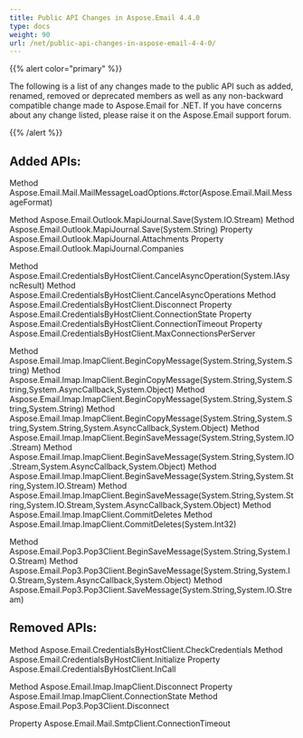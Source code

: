 ```yaml
---
title: Public API Changes in Aspose.Email 4.4.0
type: docs
weight: 90
url: /net/public-api-changes-in-aspose-email-4-4-0/
---
```



{{% alert color="primary" %}} 

The following is a list of any changes made to the public API such as added, renamed, removed or deprecated members as well as any non-backward compatible change made to Aspose.Email for .NET. If you have concerns about any change listed, please raise it on the Aspose.Email support forum.

{{% /alert %}} 
## **Added APIs:**
Method Aspose.Email.Mail.MailMessageLoadOptions.#ctor(Aspose.Email.Mail.MessageFormat)

Method Aspose.Email.Outlook.MapiJournal.Save(System.IO.Stream)
Method Aspose.Email.Outlook.MapiJournal.Save(System.String)
Property Aspose.Email.Outlook.MapiJournal.Attachments
Property Aspose.Email.Outlook.MapiJournal.Companies

Method Aspose.Email.CredentialsByHostClient.CancelAsyncOperation(System.IAsyncResult)
Method Aspose.Email.CredentialsByHostClient.CancelAsyncOperations
Method Aspose.Email.CredentialsByHostClient.Disconnect
Property Aspose.Email.CredentialsByHostClient.ConnectionState
Property Aspose.Email.CredentialsByHostClient.ConnectionTimeout
Property Aspose.Email.CredentialsByHostClient.MaxConnectionsPerServer

Method Aspose.Email.Imap.ImapClient.BeginCopyMessage(System.String,System.String)
Method Aspose.Email.Imap.ImapClient.BeginCopyMessage(System.String,System.String,System.AsyncCallback,System.Object)
Method Aspose.Email.Imap.ImapClient.BeginCopyMessage(System.String,System.String,System.String)
Method Aspose.Email.Imap.ImapClient.BeginCopyMessage(System.String,System.String,System.String,System.AsyncCallback,System.Object)
Method Aspose.Email.Imap.ImapClient.BeginSaveMessage(System.String,System.IO.Stream)
Method Aspose.Email.Imap.ImapClient.BeginSaveMessage(System.String,System.IO.Stream,System.AsyncCallback,System.Object)
Method Aspose.Email.Imap.ImapClient.BeginSaveMessage(System.String,System.String,System.IO.Stream)
Method Aspose.Email.Imap.ImapClient.BeginSaveMessage(System.String,System.String,System.IO.Stream,System.AsyncCallback,System.Object)
Method Aspose.Email.Imap.ImapClient.CommitDeletes
Method Aspose.Email.Imap.ImapClient.CommitDeletes(System.Int32)

Method Aspose.Email.Pop3.Pop3Client.BeginSaveMessage(System.String,System.IO.Stream)
Method Aspose.Email.Pop3.Pop3Client.BeginSaveMessage(System.String,System.IO.Stream,System.AsyncCallback,System.Object)
Method Aspose.Email.Pop3.Pop3Client.SaveMessage(System.String,System.IO.Stream)
## **Removed APIs:**
Method Aspose.Email.CredentialsByHostClient.CheckCredentials
Method Aspose.Email.CredentialsByHostClient.Initialize
Property Aspose.Email.CredentialsByHostClient.InCall

Method Aspose.Email.Imap.ImapClient.Disconnect
Property Aspose.Email.Imap.ImapClient.ConnectionState
Method Aspose.Email.Pop3.Pop3Client.Disconnect

Property Aspose.Email.Mail.SmtpClient.ConnectionTimeout
